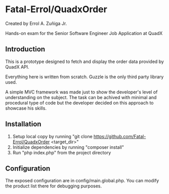 Fatal-Errol/QuadxOrder
=======

Created by Errol A. Zuñiga Jr.

Hands-on exam for the Senior Software Engineer Job Application at QuadX

Introduction
------------

This is a prototype designed to fetch and display the order data provided by QuadX API.

Everything here is written from scratch. Guzzle is the only third party library used.

A simple MVC framework was made just to show the developer's level of understanding on the subject. The task can be achived with minimal and procedural type of code but the developer decided on this approach to showcase his skills.

Installation
------------

1. Setup local copy by running "git clone https://github.com/Fatal-Errol/QuadxOrder <target_dir>"
2. Initialize dependencies by running "composer install"
3. Run "php index.php" from the project directory

Configuration
------------

The exposed configuration are in config/main.global.php. You can modify the product list there for debugging purposes.
